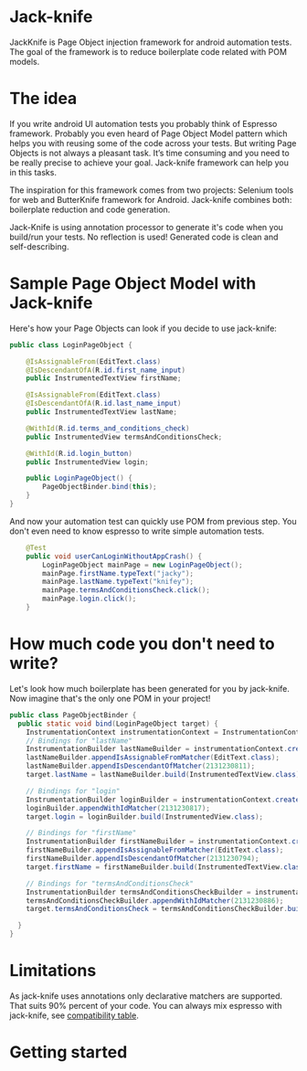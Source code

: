 # Jack-knife
JackKnife is Page Object injection framework for android automation tests. The goal of the framework is to reduce boilerplate code related with POM models.

# The idea
If you write android UI automation tests you probably think of Espresso framework. Probably you even heard of Page Object Model pattern which helps you with reusing some of the code across your tests. But writing Page Objects is not always a pleasant task. It’s time consuming and you need to be really precise to achieve your goal. Jack-knife framework can help you in this tasks. 

The inspiration for this framework comes from two projects: Selenium tools for web and ButterKnife framework for Android. Jack-knife combines both: boilerplate reduction and code generation.

Jack-Knife is using annotation processor to generate it's code when you build/run your tests. No reflection is used! Generated code is clean and self-describing.

# Sample Page Object Model with Jack-knife
Here's how your Page Objects can look if you decide to use jack-knife:

```java
public class LoginPageObject {

    @IsAssignableFrom(EditText.class)
    @IsDescendantOfA(R.id.first_name_input)
    public InstrumentedTextView firstName;

    @IsAssignableFrom(EditText.class)
    @IsDescendantOfA(R.id.last_name_input)
    public InstrumentedTextView lastName;

    @WithId(R.id.terms_and_conditions_check)
    public InstrumentedView termsAndConditionsCheck;

    @WithId(R.id.login_button)
    public InstrumentedView login;

    public LoginPageObject() {
        PageObjectBinder.bind(this);
    }
}
```

And now your automation test can quickly use POM from previous step. You don't even need to know espresso to write simple automation tests.
```java
    @Test
    public void userCanLoginWithoutAppCrash() {
        LoginPageObject mainPage = new LoginPageObject();
        mainPage.firstName.typeText("jacky");
        mainPage.lastName.typeText("knifey");
        mainPage.termsAndConditionsCheck.click();
        mainPage.login.click();
    }
```

# How much code you don't need to write?
Let's look how much boilerplate has been generated for you by jack-knife. Now imagine that's the only one POM in your project!
```java
public class PageObjectBinder {
  public static void bind(LoginPageObject target) {
    InstrumentationContext instrumentationContext = InstrumentationContextResolver.resolve();
    // Bindings for "lastName"
    InstrumentationBuilder lastNameBuilder = instrumentationContext.createBuilder();
    lastNameBuilder.appendIsAssignableFromMatcher(EditText.class);
    lastNameBuilder.appendIsDescendantOfMatcher(2131230811);
    target.lastName = lastNameBuilder.build(InstrumentedTextView.class);

    // Bindings for "login"
    InstrumentationBuilder loginBuilder = instrumentationContext.createBuilder();
    loginBuilder.appendWithIdMatcher(2131230817);
    target.login = loginBuilder.build(InstrumentedView.class);

    // Bindings for "firstName"
    InstrumentationBuilder firstNameBuilder = instrumentationContext.createBuilder();
    firstNameBuilder.appendIsAssignableFromMatcher(EditText.class);
    firstNameBuilder.appendIsDescendantOfMatcher(2131230794);
    target.firstName = firstNameBuilder.build(InstrumentedTextView.class);

    // Bindings for "termsAndConditionsCheck"
    InstrumentationBuilder termsAndConditionsCheckBuilder = instrumentationContext.createBuilder();
    termsAndConditionsCheckBuilder.appendWithIdMatcher(2131230886);
    target.termsAndConditionsCheck = termsAndConditionsCheckBuilder.build(InstrumentedView.class);

  }
}
```

# Limitations
As jack-knife uses annotations only declarative matchers are supported. That suits 90% percent of your code. You can always mix espresso with jack-knife, see [compatibility table](compatibility-table.md).

# Getting started
